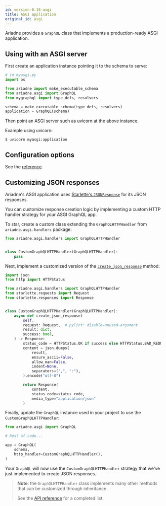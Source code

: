 ```yaml
---
id: version-0.18-asgi
title: ASGI application
original_id: asgi
---
```


Ariadne provides a `GraphQL` class that implements a production-ready ASGI application.


## Using with an ASGI server

First create an application instance pointing it to the schema to serve:

```python
# in myasgi.py
import os

from ariadne import make_executable_schema
from ariadne.asgi import GraphQL
from mygraphql import type_defs, resolvers

schema = make_executable_schema(type_defs, resolvers)
application = GraphQL(schema)
```

Then point an ASGI server such as uvicorn at the above instance.

Example using uvicorn:

```console
$ uvicorn myasgi:application
```


## Configuration options

See the [reference](asgi-reference.md#constructor).


## Customizing JSON responses

Ariadne's ASGI application uses [Starlette's `JSONResponse`](https://github.com/encode/starlette/blob/0.36.1/starlette/responses.py#L169) for its JSON responses.

You can customize response creation logic by implementing a custom HTTP handler strategy for your ASGI GraphQL app.

To star, create a custom class extending the `GraphQLHTTPHandler` from `ariadne.asgi.handlers` package:

```python
from ariadne.asgi.handlers import GraphQLHTTPHandler


class CustomGraphQLHTTPHandler(GraphQLHTTPHandler):
    pass
```

Next, implement a customized version of the [`create_json_response`](./asgi-handlers-reference.md#create_json_response) method:

```python
import json
from http import HTTPStatus

from ariadne.asgi.handlers import GraphQLHTTPHandler
from starlette.requests import Request
from starlette.responses import Response


class CustomGraphQLHTTPHandler(GraphQLHTTPHandler):
    async def create_json_response(
        self,
        request: Request,  # pylint: disable=unused-argument
        result: dict,
        success: bool,
    ) -> Response:
        status_code = HTTPStatus.OK if success else HTTPStatus.BAD_REQUEST
        content = json.dumps(
            result,
            ensure_ascii=False,
            allow_nan=False,
            indent=None,
            separators=(",", ":"),
        ).encode("utf-8")

        return Response(
            content,
            status_code=status_code,
            media_type="application/json"
        )
```

Finally, update the `GraphQL` instance used in your project to use the `CustomGraphQLHTTPHandler`:

```python
from ariadne.asgi import GraphQL

# Rest of code...

app = GraphQL(
    schema,
    http_handler=CustomGraphQLHTTPHandler(),
)
```

Your `GraphQL` will now use the `CustomGraphQLHTTPHandler` strategy that we've just implemented to create JSON responses.

> **Note**: the `GraphQLHTTPHandler` class implements many other methods that can be customized through inheritance.
>
> See the [API reference](./asgi-handlers-reference.md#graphqlhttphandler) for a completed list.
